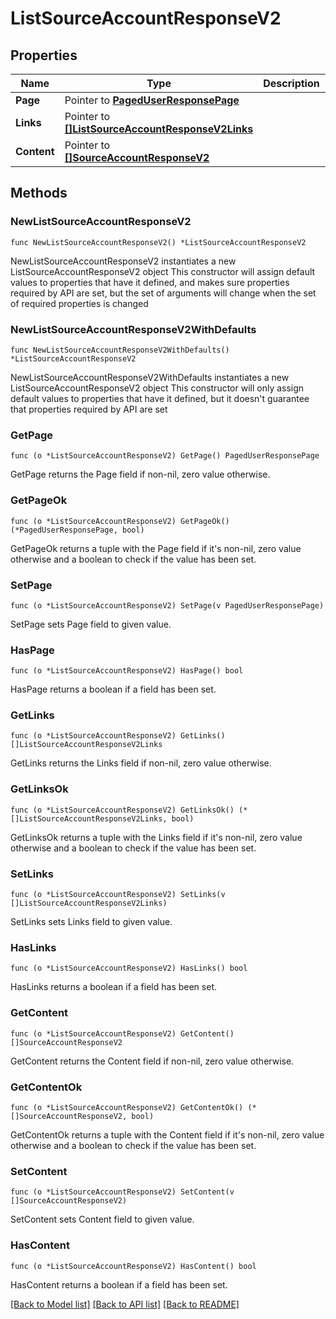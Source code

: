 # ListSourceAccountResponseV2

## Properties

Name | Type | Description | Notes
------------ | ------------- | ------------- | -------------
**Page** | Pointer to [**PagedUserResponsePage**](PagedUserResponse_page.md) |  | [optional] 
**Links** | Pointer to [**[]ListSourceAccountResponseV2Links**](ListSourceAccountResponseV2_links.md) |  | [optional] 
**Content** | Pointer to [**[]SourceAccountResponseV2**](SourceAccountResponseV2.md) |  | [optional] 

## Methods

### NewListSourceAccountResponseV2

`func NewListSourceAccountResponseV2() *ListSourceAccountResponseV2`

NewListSourceAccountResponseV2 instantiates a new ListSourceAccountResponseV2 object
This constructor will assign default values to properties that have it defined,
and makes sure properties required by API are set, but the set of arguments
will change when the set of required properties is changed

### NewListSourceAccountResponseV2WithDefaults

`func NewListSourceAccountResponseV2WithDefaults() *ListSourceAccountResponseV2`

NewListSourceAccountResponseV2WithDefaults instantiates a new ListSourceAccountResponseV2 object
This constructor will only assign default values to properties that have it defined,
but it doesn't guarantee that properties required by API are set

### GetPage

`func (o *ListSourceAccountResponseV2) GetPage() PagedUserResponsePage`

GetPage returns the Page field if non-nil, zero value otherwise.

### GetPageOk

`func (o *ListSourceAccountResponseV2) GetPageOk() (*PagedUserResponsePage, bool)`

GetPageOk returns a tuple with the Page field if it's non-nil, zero value otherwise
and a boolean to check if the value has been set.

### SetPage

`func (o *ListSourceAccountResponseV2) SetPage(v PagedUserResponsePage)`

SetPage sets Page field to given value.

### HasPage

`func (o *ListSourceAccountResponseV2) HasPage() bool`

HasPage returns a boolean if a field has been set.

### GetLinks

`func (o *ListSourceAccountResponseV2) GetLinks() []ListSourceAccountResponseV2Links`

GetLinks returns the Links field if non-nil, zero value otherwise.

### GetLinksOk

`func (o *ListSourceAccountResponseV2) GetLinksOk() (*[]ListSourceAccountResponseV2Links, bool)`

GetLinksOk returns a tuple with the Links field if it's non-nil, zero value otherwise
and a boolean to check if the value has been set.

### SetLinks

`func (o *ListSourceAccountResponseV2) SetLinks(v []ListSourceAccountResponseV2Links)`

SetLinks sets Links field to given value.

### HasLinks

`func (o *ListSourceAccountResponseV2) HasLinks() bool`

HasLinks returns a boolean if a field has been set.

### GetContent

`func (o *ListSourceAccountResponseV2) GetContent() []SourceAccountResponseV2`

GetContent returns the Content field if non-nil, zero value otherwise.

### GetContentOk

`func (o *ListSourceAccountResponseV2) GetContentOk() (*[]SourceAccountResponseV2, bool)`

GetContentOk returns a tuple with the Content field if it's non-nil, zero value otherwise
and a boolean to check if the value has been set.

### SetContent

`func (o *ListSourceAccountResponseV2) SetContent(v []SourceAccountResponseV2)`

SetContent sets Content field to given value.

### HasContent

`func (o *ListSourceAccountResponseV2) HasContent() bool`

HasContent returns a boolean if a field has been set.


[[Back to Model list]](../README.md#documentation-for-models) [[Back to API list]](../README.md#documentation-for-api-endpoints) [[Back to README]](../README.md)


